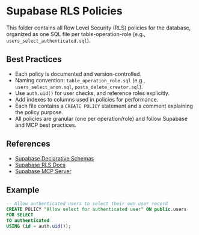 # Supabase RLS Policies

This folder contains all Row Level Security (RLS) policies for the database, organized as one SQL file per table-operation-role (e.g., `users_select_authenticated.sql`).

## Best Practices
- Each policy is documented and version-controlled.
- Naming convention: `table_operation_role.sql` (e.g., `users_select_anon.sql`, `posts_delete_creator.sql`).
- Use `auth.uid()` for user checks, and reference roles explicitly.
- Add indexes to columns used in policies for performance.
- Each file contains a `CREATE POLICY` statement and a comment explaining the policy purpose.
- All policies are granular (one per operation/role) and follow Supabase and MCP best practices.

## References
- [Supabase Declarative Schemas](https://supabase.com/blog/declarative-schemas)
- [Supabase RLS Docs](https://supabase.com/docs/guides/auth/row-level-security)
- [Supabase MCP Server](https://supabase.com/blog/mcp-server)

## Example
```sql
-- Allow authenticated users to select their own user record
CREATE POLICY "Allow select for authenticated user" ON public.users
FOR SELECT
TO authenticated
USING (id = auth.uid());
```
